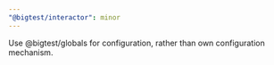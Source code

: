 ```yaml
---
"@bigtest/interactor": minor
---
```

Use @bigtest/globals for configuration, rather than own configuration mechanism.

